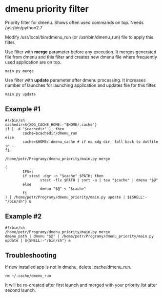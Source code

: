 # dmenu priority filter

Priority filter for dmenu. Shows often used commands on top. Needs /usr/bin/python2.7

Modify /usr/local/bin/dmenu_run (or /usr/bin/dmenu_run) file to apply this filter.

Use filter with **merge** parameter before any execution. It merges generated file from dmenu and this filter and
creates new dmenu file where frequently used application are on top. 
```
main.py merge
```

Use filter with **update** parameter after dmenu processing. It increases number of launches for launching application
and updates file for this filter. 
```
main.py update
```

## Example #1
```
#!/bin/sh
cachedir=${XDG_CACHE_HOME:-"$HOME/.cache"}
if [ -d "$cachedir" ]; then
        cache=$cachedir/dmenu_run
else
        cache=$HOME/.dmenu_cache # if no xdg dir, fall back to dotfile in ~
fi

/home/petr/Programy/dmenu_priority/main.py merge

(
        IFS=:
        if stest -dqr -n "$cache" $PATH; then
                stest -flx $PATH | sort -u | tee "$cache" | dmenu "$@"
        else
                dmenu "$@" < "$cache"
        fi
) | /home/petr/Programy/dmenu_priority/main.py update | ${SHELL:-"/bin/sh"} &
```

## Example #2
```
#!/bin/sh
/home/petr/Programy/dmenu_priority/main.py merge
dmenu_path | dmenu "$@" | /home/petr/Programy/dmenu_priority/main.py update | ${SHELL:-"/bin/sh"} &
```

## Troubleshooting

If new installed app is not in dmenu, delete .cache/dmenu_run.

```
rm ~/.cache/dmenu_run
```

It will be re-created after first launch and merged with your priority list after second launch.
